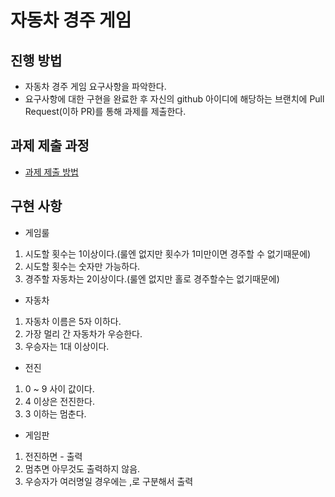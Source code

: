 # 자동차 경주 게임
## 진행 방법
* 자동차 경주 게임 요구사항을 파악한다.
* 요구사항에 대한 구현을 완료한 후 자신의 github 아이디에 해당하는 브랜치에 Pull Request(이하 PR)를 통해 과제를 제출한다.

## 과제 제출 과정
* [과제 제출 방법](https://github.com/next-step/nextstep-docs/tree/master/precourse)

## 구현 사항
- 게임룰
1. 시도할 횟수는 1이상이다.(룰엔 없지만 횟수가 1미만이면 경주할 수 없기때문에)
2. 시도할 횟수는 숫자만 가능하다.
3. 경주할 자동차는 2이상이다.(룰엔 없지만 홀로 경주할수는 없기때문에)

- 자동차
1. 자동차 이름은 5자 이하다.
2. 가장 멀리 간 자동차가 우승한다.
3. 우승자는 1대 이상이다.

- 전진
1. 0 ~ 9 사이 값이다.
2. 4 이상은 전진한다.
3. 3 이하는 멈춘다.

- 게임판
1. 전진하면 - 출력
2. 멈추면 아무것도 출력하지 않음.
3. 우승자가 여러명일 경우에는 ,로 구분해서 출력
